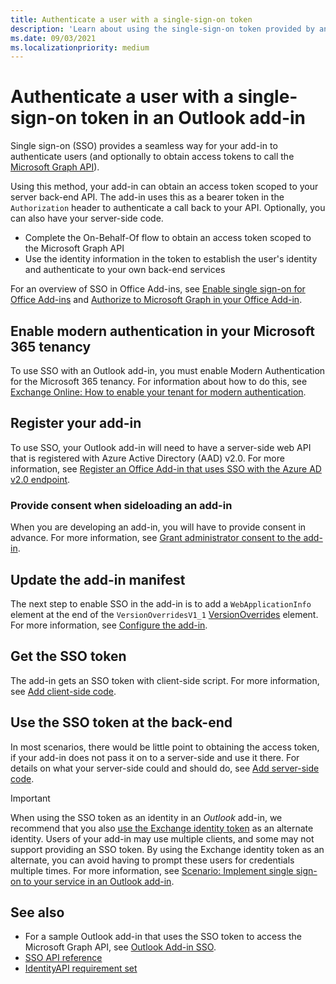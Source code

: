 ```yaml
---
title: Authenticate a user with a single-sign-on token
description: 'Learn about using the single-sign-on token provided by an Outlook add-in to implement SSO with your service.'
ms.date: 09/03/2021
ms.localizationpriority: medium
---
```


# Authenticate a user with a single-sign-on token in an Outlook add-in

Single sign-on (SSO) provides a seamless way for your add-in to authenticate users (and optionally to obtain access tokens to call the [Microsoft Graph API](/graph/overview)).

Using this method, your add-in can obtain an access token scoped to your server back-end API. The add-in uses this as a bearer token in the `Authorization` header to authenticate a call back to your API. Optionally, you can also have your server-side code.

- Complete the On-Behalf-Of flow to obtain an access token scoped to the Microsoft Graph API
- Use the identity information in the token to establish the user's identity and authenticate to your own back-end services

For an overview of SSO in Office Add-ins, see [Enable single sign-on for Office Add-ins](../develop/sso-in-office-add-ins.md) and [Authorize to Microsoft Graph in your Office Add-in](../develop/authorize-to-microsoft-graph.md).

## Enable modern authentication in your Microsoft 365 tenancy

To use SSO with an Outlook add-in, you must enable Modern Authentication for the Microsoft 365 tenancy. For information about how to do this, see [Exchange Online: How to enable your tenant for modern authentication](https://social.technet.microsoft.com/wiki/contents/articles/32711.exchange-online-how-to-enable-your-tenant-for-modern-authentication.aspx).

## Register your add-in

To use SSO, your Outlook add-in will need to have a server-side web API that is registered with Azure Active Directory (AAD) v2.0. For more information, see [Register an Office Add-in that uses SSO with the Azure AD v2.0 endpoint](../develop/register-sso-add-in-aad-v2.md).

### Provide consent when sideloading an add-in

When you are developing an add-in, you will have to provide consent in advance. For more information, see [Grant administrator consent to the add-in](../develop/grant-admin-consent-to-an-add-in.md).

## Update the add-in manifest

The next step to enable SSO in the add-in is to add a `WebApplicationInfo` element at the end of the `VersionOverridesV1_1` [VersionOverrides](../reference/manifest/versionoverrides.md) element. For more information, see [Configure the add-in](../develop/sso-in-office-add-ins.md#configure-the-add-in).

## Get the SSO token

The add-in gets an SSO token with client-side script. For more information, see [Add client-side code](../develop/sso-in-office-add-ins.md#add-client-side-code).

## Use the SSO token at the back-end

In most scenarios, there would be little point to obtaining the access token, if your add-in does not pass it on to a server-side and use it there. For details on what your server-side could and should do, see [Add server-side code](../develop/sso-in-office-add-ins.md#add-server-side-code).

> [!IMPORTANT]
> When using the SSO token as an identity in an *Outlook* add-in, we recommend that you also [use the Exchange identity token](authenticate-a-user-with-an-identity-token.md) as an alternate identity. Users of your add-in may use multiple clients, and some may not support providing an SSO token. By using the Exchange identity token as an alternate, you can avoid having to prompt these users for credentials multiple times. For more information, see [Scenario: Implement single sign-on to your service in an Outlook add-in](implement-sso-in-outlook-add-in.md).

## See also

- For a sample Outlook add-in that uses the SSO token to access the Microsoft Graph API, see [Outlook Add-in SSO](https://github.com/OfficeDev/PnP-OfficeAddins/tree/main/Samples/auth/Outlook-Add-in-SSO).
- [SSO API reference](../develop/sso-in-office-add-ins.md#sso-api-reference)
- [IdentityAPI requirement set](../reference/requirement-sets/identity-api-requirement-sets.md)
